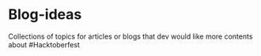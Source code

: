 # Blog-ideas
Collections of topics for articles or blogs that dev would like more contents about #Hacktoberfest
